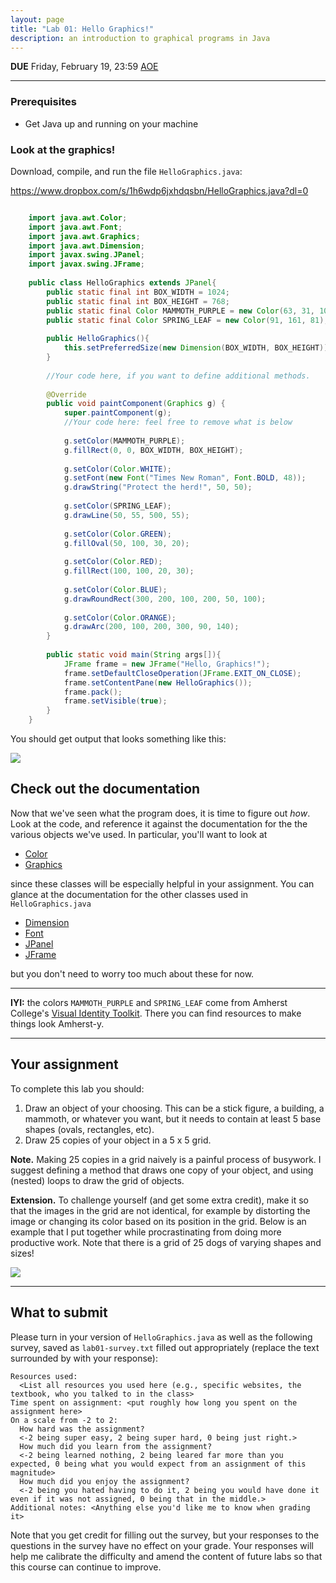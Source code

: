 ```yaml
---
layout: page
title: "Lab 01: Hello Graphics!"
description: an introduction to graphical programs in Java
---
```


**DUE** Friday, February 19, 23:59 [AOE](https://time.is/Anywhere_on_Earth)

----------
### Prerequisites
+ Get Java up and running on your machine

### Look at the graphics!

Download, compile, and run the file `HelloGraphics.java`:

https://www.dropbox.com/s/1h6wdp6jxhdqsbn/HelloGraphics.java?dl=0


```java

    import java.awt.Color;
    import java.awt.Font;
    import java.awt.Graphics;
    import java.awt.Dimension;
    import javax.swing.JPanel;
    import javax.swing.JFrame;
    
    public class HelloGraphics extends JPanel{
        public static final int BOX_WIDTH = 1024;
        public static final int BOX_HEIGHT = 768;
        public static final Color MAMMOTH_PURPLE = new Color(63, 31, 105);
        public static final Color SPRING_LEAF = new Color(91, 161, 81);
    
        public HelloGraphics(){
            this.setPreferredSize(new Dimension(BOX_WIDTH, BOX_HEIGHT));
        }
    
        //Your code here, if you want to define additional methods.
    
        @Override
        public void paintComponent(Graphics g) {
            super.paintComponent(g);
            //Your code here: feel free to remove what is below
            
            g.setColor(MAMMOTH_PURPLE);
            g.fillRect(0, 0, BOX_WIDTH, BOX_HEIGHT);
    
            g.setColor(Color.WHITE);
            g.setFont(new Font("Times New Roman", Font.BOLD, 48));
            g.drawString("Protect the herd!", 50, 50);
    
            g.setColor(SPRING_LEAF);
            g.drawLine(50, 55, 500, 55);
    
            g.setColor(Color.GREEN);
            g.fillOval(50, 100, 30, 20);
    
            g.setColor(Color.RED);
            g.fillRect(100, 100, 20, 30);
    
            g.setColor(Color.BLUE);
            g.drawRoundRect(300, 200, 100, 200, 50, 100);
    
            g.setColor(Color.ORANGE);
            g.drawArc(200, 100, 200, 300, 90, 140);
        }
        
        public static void main(String args[]){
            JFrame frame = new JFrame("Hello, Graphics!");
            frame.setDefaultCloseOperation(JFrame.EXIT_ON_CLOSE);
            frame.setContentPane(new HelloGraphics());
            frame.pack();
            frame.setVisible(true);
        }
    }
```

You should get output that looks something like this:

![](https://paper-attachments.dropbox.com/s_70E6949737C05F2CBE60E7BD5AB2A5DF64E1777C2692BA2361C7F7B34B4C7D7B_1597857324823_hello-graphics.png)

## Check out the documentation

Now that we've seen what the program does, it is time to figure out *how*. Look at the code, and reference it against the documentation for the the various objects we've used. In particular, you'll want to look at

- [Color](https://docs.oracle.com/javase/8/docs/api/java/awt/Color.html)
- [Graphics](https://docs.oracle.com/javase/8/docs/api/java/awt/Graphics.html)

since these classes will be especially helpful in your assignment. You can glance at the documentation for the other classes used in `HelloGraphics.java`

- [Dimension](https://docs.oracle.com/javase/8/docs/api/java/awt/Dimension.html)
- [Font](https://docs.oracle.com/javase/8/docs/api/java/awt/Font.html)
- [JPanel](https://docs.oracle.com/javase/8/docs/api/javax/swing/JPanel.html)
- [JFrame](https://docs.oracle.com/javase/8/docs/api/javax/swing/JFrame.html)

but you don't need to worry too much about these for now.

----------

**IYI:** the colors `MAMMOTH_PURPLE` and `SPRING_LEAF` come from Amherst College's [Visual Identity Toolkit](https://www.amherst.edu/news/communications/visual-identity-toolkit). There you can find resources to make things look Amherst-y.

----------
## Your assignment

To complete this lab you should:


1. Draw an object of your choosing. This can be a stick figure, a building, a mammoth, or whatever you want, but it needs to contain at least 5 base shapes (ovals, rectangles, etc).
2. Draw 25 copies of your object in a 5 x 5 grid.

**Note.** Making 25 copies in a grid naively is a painful process of busywork. I suggest defining a method that draws one copy of your object, and using (nested) loops to draw the grid of objects.

**Extension.** To challenge yourself (and get some extra credit), make it so that the images in the grid are not identical, for example by distorting the image or changing its color based on its position in the grid. Below is an example that I put together while procrastinating from doing more productive work. Note that there is a grid of 25 dogs of varying shapes and sizes! 

![](https://paper-attachments.dropbox.com/s_70E6949737C05F2CBE60E7BD5AB2A5DF64E1777C2692BA2361C7F7B34B4C7D7B_1597857181853_dog-grid.png)

----------
## What to submit

Please turn in your version of `HelloGraphics.java` as well as the following survey, saved as `lab01-survey.txt` filled out appropriately (replace the text surrounded by <angle brackets> with your response):


    Resources used:
      <List all resources you used here (e.g., specific websites, the textbook, who you talked to in the class>
    Time spent on assignment: <put roughly how long you spent on the assignment here>
    On a scale from -2 to 2:
      How hard was the assignment? 
      <-2 being super easy, 2 being super hard, 0 being just right.>
      How much did you learn from the assignment? 
      <-2 being learned nothing, 2 being leared far more than you expected, 0 being what you would expect from an assignment of this magnitude>
      How much did you enjoy the assignment? 
      <-2 being you hated having to do it, 2 being you would have done it even if it was not assigned, 0 being that in the middle.>
    Additional notes: <Anything else you'd like me to know when grading it>

Note that you get credit for filling out the survey, but your responses to the questions in the survey have no effect on your grade. Your responses will help me calibrate the difficulty and amend the content of future labs so that this course can continue to improve.

